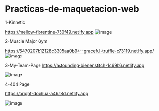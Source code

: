 # Practicas-de-maquetacion-web

1-Kinnetic

https://mellow-florentine-750f49.netlify.app
![image](https://github.com/Doc1325/Practicas-de-maquetacion-web/assets/57734968/f5f6736b-0117-49e7-845d-d68f80e7eecb)

2-Muscle Major Gym

https://6470207b12128c3305aa0b94--graceful-truffle-c73119.netlify.app/
![image](https://github.com/Doc1325/Practicas-de-maquetacion-web/assets/57734968/c752a601-621c-4e1a-ae6e-af25427097d8)


3-My-Team-Page
https://astounding-bienenstitch-1c69b6.netlify.app

![image](https://github.com/Doc1325/Practicas-de-maquetacion-web/assets/57734968/40855ba9-7a9b-4ff2-a2e2-a605700351a7)

4-404 Page

https://bright-douhua-a46a8d.netlify.app

![image](https://github.com/Doc1325/Practicas-de-maquetacion-web/assets/57734968/d611771a-7e9e-4241-ae64-ff4a1a427c41)

